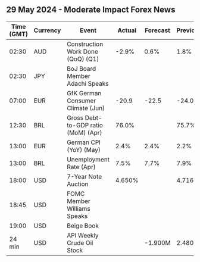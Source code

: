 ## 29 May 2024 - Moderate Impact Forex News

| Time (GMT) | Currency | Event | Actual | Forecast | Previous |
|------|----------|-------|--------|----------|----------|
| 02:30 | AUD | Construction Work Done (QoQ) (Q1) | -2.9% | 0.6% | 1.8% |
| 02:30 | JPY | BoJ Board Member Adachi Speaks |  |  |  |
| 07:00 | EUR | GfK German Consumer Climate (Jun) | -20.9 | -22.5 | -24.0 |
| 12:30 | BRL | Gross Debt-to-GDP ratio (MoM) (Apr) | 76.0% |  | 75.7% |
| 13:00 | EUR | German CPI (YoY) (May) | 2.4% | 2.4% | 2.2% |
| 13:00 | BRL | Unemployment Rate (Apr) | 7.5% | 7.7% | 7.9% |
| 18:00 | USD | 7-Year Note Auction | 4.650% |  | 4.716% |
| 18:45 | USD | FOMC Member Williams Speaks |  |  |  |
| 19:00 | USD | Beige Book |  |  |  |
| 24 min | USD | API Weekly Crude Oil Stock |  | -1.900M | 2.480M |
